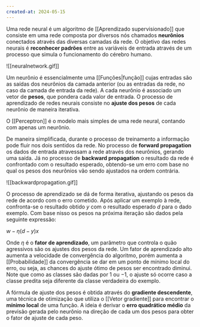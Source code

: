```yaml
---
created-at: 2024-05-15
---
```


Uma rede neural é um algoritmo de [[Aprendizado supervisionado]] que consiste em uma rede composta por diversos nós chamados **neurônios** conectados através das diversas camadas da rede. O objetivo das redes neurais é **reconhecer padrões** entre as variáveis de entrada através de um processo que simula o funcionamento do cérebro humano.

![[neuralnetwork.gif]]

Um neurônio é essencialmente uma [[Funções|função]] cujas entradas são as saídas dos neurônios da camada anterior (ou as entradas da rede, no caso da camada de entrada da rede). A cada neurônio é associado um vetor de **pesos**, que pondera cada valor de entrada. O processo de aprendizado de redes neurais consiste no **ajuste dos pesos** de cada neurônio de maneira iterativa.

O [[Perceptron]] é o modelo mais simples de uma rede neural, contando com apenas um neurônio.

De maneira simplificada, durante o processo de treinamento a informação pode fluir nos dois sentidos da rede. No processo de **forward propagation** os dados de entrada atravessam a rede através dos neurônios, gerando uma saída. Já no processo de **backward propagation** o resultado da rede é confrontado com o resultado esperado, obtendo-se um erro com base no qual os pesos dos neurônios vão sendo ajustados na ordem contrária.

![[backwardpropagation.gif]]

O processo de aprendizado se dá de forma iterativa, ajustando os pesos da rede de acordo com o erro cometido. Após aplicar um exemplo à rede, confronta-se o resultado obtido $y$ com o resultado esperado $d$ para o dado exemplo. Com base nisso os pesos na próxima iteração são dados pela seguinte expressão:

$w - \eta(d-y)x$

Onde $\eta$ é o **fator de aprendizado**, um parâmetro que controla o quão agressivos são os ajustes dos pesos da rede. Um fator de aprendizado alto aumenta a velocidade de convergência do algoritmo, porém aumenta a [[Probabilidade]] da convergência se dar em um ponto de mínimo local do erro, ou seja, as chances do ajuste ótimo de pesos ser encontrado diminui. Note que como as classes são dadas por $1$ ou $-1$, o ajuste só ocorre caso a classe predita seja diferente da classe verdadeira do exemplo.

A fórmula de ajuste dos pesos é obtida através do **gradiente descendente**, uma técnica de otimização que utiliza o [[Vetor gradiente]] para encontrar o **mínimo local** de uma função. A ideia é derivar o **erro quadrático médio** da previsão gerada pelo neurônio na direção de cada um dos pesos para obter o fator de ajuste de cada peso.


